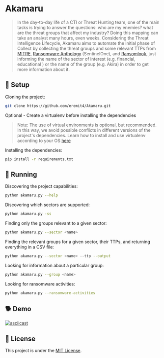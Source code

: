 # Akamaru
>In the day-to-day life of a CTI or Threat Hunting team, one of the main tasks is trying to answer the questions: who are my enemies? what are the threat groups that affect my industry?
Doing this mapping can take an analyst many hours, even weeks. Considering the Threat Intelligence Lifecycle, Akamaru aims to automate the initial phase of Collect by collecting the threat groups and some relevant TTPs from [MITRE](https://attack.mitre.org/groups/), [Ransomware Anthology](https://www.sentinelone.com/anthology/) (SentinelOne), and [Ransomlook](https://www.ransomlook.io/recent), just informing the name of the sector of interest (e.g. financial, educational ) or the name of the group (e.g. Akira) in order to get more information about it.

## 🐾 Setup

Cloning the project:
```bash
git clone https://github.com/eremit4/Akamaru.git
```
Optional - Create a virtualenv before installing the dependencies
> Note: The use of virtual environments is optional, but recommended. In this way, we avoid possible conflicts in different versions of the project's dependencies.
> Learn how to install and use virtualenv according to your OS [here](https://virtualenv.pypa.io/en/latest/)

Installing the dependencies:
```bash
pip install -r requirements.txt
```

## 🐶 Running

Discovering the project capabilities:
```bash
python akamaru.py --help
```

Discovering which sectors are supported:
```bash
python akamaru.py -ss
```

Finding only the groups relevant to a given sector:
```bash
python akamaru.py --sector <name>
```

Finding the relevant groups for a given sector, their TTPs, and returning everything in a CSV file:
```bash
python akamaru.py --sector <name> --ttp --output
```

Looking for information about a particular group:
```bash
python akamaru.py --group <name>
```

Looking for ransomware activities:
```bash
python akamaru.py --ransomware-activities
```

## 🐕 Demo
[![asciicast](https://asciinema.org/a/591986.svg)](https://asciinema.org/a/591986)

## 📝 License
This project is under the [MIT License](LICENSE).
